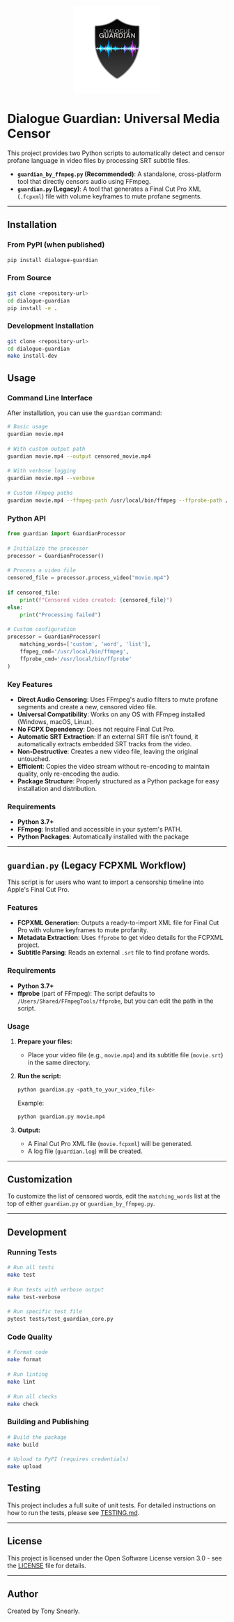<p align="center"><img src="logo.png" alt="Dialogue Guardian Logo" width="200"></p>

# Dialogue Guardian: Universal Media Censor

This project provides two Python scripts to automatically detect and censor profane language in video files by processing SRT subtitle files.

- **`guardian_by_ffmpeg.py` (Recommended)**: A standalone, cross-platform tool that directly censors audio using FFmpeg.
- **`guardian.py` (Legacy)**: A tool that generates a Final Cut Pro XML (`.fcpxml`) file with volume keyframes to mute profane segments.

---

## Installation

### From PyPI (when published)
```sh
pip install dialogue-guardian
```

### From Source
```sh
git clone <repository-url>
cd dialogue-guardian
pip install -e .
```

### Development Installation
```sh
git clone <repository-url>
cd dialogue-guardian
make install-dev
```

## Usage

### Command Line Interface

After installation, you can use the `guardian` command:

```sh
# Basic usage
guardian movie.mp4

# With custom output path
guardian movie.mp4 --output censored_movie.mp4

# With verbose logging
guardian movie.mp4 --verbose

# Custom FFmpeg paths
guardian movie.mp4 --ffmpeg-path /usr/local/bin/ffmpeg --ffprobe-path /usr/local/bin/ffprobe
```

### Python API

```python
from guardian import GuardianProcessor

# Initialize the processor
processor = GuardianProcessor()

# Process a video file
censored_file = processor.process_video("movie.mp4")

if censored_file:
    print(f"Censored video created: {censored_file}")
else:
    print("Processing failed")

# Custom configuration
processor = GuardianProcessor(
    matching_words=['custom', 'word', 'list'],
    ffmpeg_cmd='/usr/local/bin/ffmpeg',
    ffprobe_cmd='/usr/local/bin/ffprobe'
)
```

### Key Features

- **Direct Audio Censoring**: Uses FFmpeg's audio filters to mute profane segments and create a new, censored video file.
- **Universal Compatibility**: Works on any OS with FFmpeg installed (Windows, macOS, Linux).
- **No FCPX Dependency**: Does not require Final Cut Pro.
- **Automatic SRT Extraction**: If an external SRT file isn't found, it automatically extracts embedded SRT tracks from the video.
- **Non-Destructive**: Creates a new video file, leaving the original untouched.
- **Efficient**: Copies the video stream without re-encoding to maintain quality, only re-encoding the audio.
- **Package Structure**: Properly structured as a Python package for easy installation and distribution.

### Requirements

- **Python 3.7+**
- **FFmpeg**: Installed and accessible in your system's PATH.
- **Python Packages**: Automatically installed with the package

---

## `guardian.py` (Legacy FCPXML Workflow)

This script is for users who want to import a censorship timeline into Apple's Final Cut Pro.

### Features

- **FCPXML Generation**: Outputs a ready-to-import XML file for Final Cut Pro with volume keyframes to mute profanity.
- **Metadata Extraction**: Uses `ffprobe` to get video details for the FCPXML project.
- **Subtitle Parsing**: Reads an external `.srt` file to find profane words.

### Requirements

- **Python 3.7+**
- **ffprobe** (part of FFmpeg): The script defaults to `/Users/Shared/FFmpegTools/ffprobe`, but you can edit the path in the script.

### Usage

1. **Prepare your files:**
   - Place your video file (e.g., `movie.mp4`) and its subtitle file (`movie.srt`) in the same directory.

2. **Run the script:**
   ```sh
   python guardian.py <path_to_your_video_file>
   ```
   Example:
   ```sh
   python guardian.py movie.mp4
   ```

3. **Output:**
   - A Final Cut Pro XML file (`movie.fcpxml`) will be generated.
   - A log file (`guardian.log`) will be created.

---

## Customization

To customize the list of censored words, edit the `matching_words` list at the top of either `guardian.py` or `guardian_by_ffmpeg.py`.

---

## Development

### Running Tests

```sh
# Run all tests
make test

# Run tests with verbose output
make test-verbose

# Run specific test file
pytest tests/test_guardian_core.py
```

### Code Quality

```sh
# Format code
make format

# Run linting
make lint

# Run all checks
make check
```

### Building and Publishing

```sh
# Build the package
make build

# Upload to PyPI (requires credentials)
make upload
```

## Testing

This project includes a full suite of unit tests. For detailed instructions on how to run the tests, please see [TESTING.md](TESTING.md).

---

## License

This project is licensed under the Open Software License version 3.0 - see the [LICENSE](LICENSE) file for details.

---

## Author

Created by Tony Snearly.